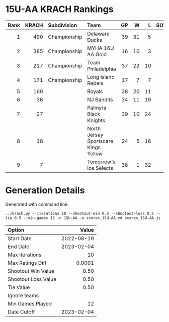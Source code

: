 # 15U-AA KRACH Rankings
Rank|KRACH|Subdivision|Team|GP|W|L|SOW|SOL|T|SoS
---:|---:|:---|:---|---:|---:|---:|---:|---:|---:|---:
1|490|Championship|Delaware Ducks|39|31|5|3|0|0|162
2|385|Championship|MYHA 16U AA Gold|16|10|3|1|2|0|311
3|217|Championship|Team Philadelphia|37|22|10|3|2|0|193
4|171|Championship|Long Island Rebels|17|7|7|3|0|0|363
5|160||Royals|38|20|11|3|4|0|275
6|36||NJ Bandits|34|11|19|1|3|0|190
7|27||Palmyra Black Knights|39|10|24|1|4|0|187
8|18||North Jersey Sportscare Kings Yellow|24|5|16|1|2|0|115
9|7||Tomorrow's Ice Selects|38|1|32|3|2|0|209
# Generation Details

Generated with command line:
```
../krach.py --iterations 10 --shootout-win 0.5 --shootout-loss 0.5 --tie 0.5 --min-games 12 -n 15U-AA -o scores_15U-AA.md scores_15U-AA.js
```

| Option | Value |
| :----- | ----: |
| Start Date | 2022-08-19 |
| End Date | 2023-02-04 |
| Max Iterations | 10 |
| Max Ratings Diff | 0.0001 |
| Shootout Win Value | 0.50 |
| Shootout Loss Value | 0.50 |
| Tie Value | 0.50 |
| Ignore teams |  |
| Min Games Played | 12 |
| Date Cutoff | 2023-02-04 |

